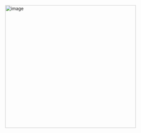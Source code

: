 <img width="416" height="390" alt="image" src="https://github.com/user-attachments/assets/9fb38dde-b6fc-4923-8c50-db9ef9754378" />
